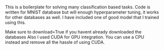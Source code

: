 This is a boilerplate for solving many classification based tasks.
Code is written for MNIST database but will enough hyperparameter tuning, it works for other databases as well.
I have included one of good model that I trained using this.



Make sure to download=True if you havent already downloaded the databases
Also I used CUDA for GPU integration. You can use a CPU instead and remove all the hassle of using CUDA.
